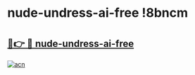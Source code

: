 # nude-undress-ai-free !8bncm

# <h2><a href="https://ubd4o5.esa.edu.pl?title=nude-undress-ai-free&ref=8bncm">🔗👉 🔴 nude-undress-ai-free</a></h2>

[![acn](https://github.com/user-attachments/assets/0f9c940e-d8b0-45ae-aac7-cd30a18b3e1c)](https://ubd4o5.esa.edu.pl?title=nude-undress-ai-free&ref=8bncm)

